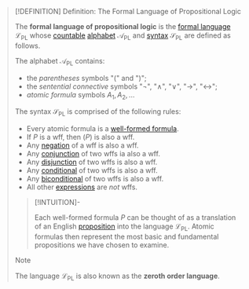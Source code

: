 >[!DEFINITION] Definition: The Formal Language of Propositional Logic
>
>The **formal language of propositional logic** is the [formal language](../../Formal%20Languages/Formal%20Language.md) $\mathcal{L}_\text{PL}$ whose [countable](../../../Set%20Theory/Cardinality/Countable%20Set.md) [alphabet](../../Formal%20Languages/Alphabets%20and%20Symbols.md) $\mathcal{A}_\text{PL}$ and [syntax](../../Formal%20Languages/Syntax.md) $\mathcal{S}_\text{PL}$ are defined as follows.
>
>The alphabet $\mathcal{A}_\text{PL}$ contains:
>- the *parentheses* symbols "$($" and "$)$";
>- the *sentential connective* symbols "$\neg$", "$\land$", "$\lor$", "$\rightarrow$", "$\leftrightarrow$";
>- *atomic formula* symbols $A_1,A_2,\ldots$
>
>The syntax $\mathcal{S}_\text{PL}$ is comprised of the following rules:
>- Every atomic formula is a [well-formed formula](../../Formal%20Languages/Well-Formed%20Formula.md).
>- If $P$ is a wff, then $(P)$ is also a wff.
>- Any [negation](Negation.md) of a wff is also a wff.
>- Any [conjunction](Conjunction.md) of two wffs ia also a wff.
>- Any [disjunction](Disjunction.md) of two wffs is also a wff.
>- Any [conditional](Conditional.md) of two wffs is also a wff.
>- Any [biconditional](Biconditional.md) of two wffs is also a wff.
>- All other [expressions](../../Formal%20Languages/Expression.md) are *not* wffs.
>
>>[!INTUITION]-
>>
>>Each well-formed formula $P$ can be thought of as a translation of an English [proposition](Proposition.md) into the language $\mathcal{L}_\text{PL}$. Atomic formulas then represent the most basic and fundamental propositions we have chosen to examine.
>>
>
>>[!NOTE]
>>
>>The language $\mathcal{L}_\text{PL}$ is also known as the **zeroth order language**.
>>
>
